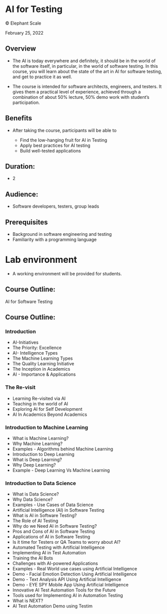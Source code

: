 # AI for Testing
© Elephant Scale

February 25, 2022

## Overview

* The AI is today everywhere and definitely, it should be in the world of the software itself, in particular, in the world of software testing. In this course, you will learn about the state of the art in AI for software testing, and get to practice it as well.

* The course is intended for software architects, engineers, and testers. It gives them a practical level of experience, achieved through a combination of about 50% lecture, 50% demo work with student’s participation.

## Benefits

* After taking the course, participants will be able to

    - Find the low-hanging fruit for AI in Testing
    - Apply best practices for AI testing
    - Build well-tested applications

## Duration: 

* 2

## Audience: 
* Software developers, testers, group leads

## Prerequisites

* Background in software engineering and testing
* Familiarity with a programming language

# Lab environment

* A working environment will be provided for students.  

## Course Outline:

AI for Software Testing

## Course Outline:

### Introduction
* AI-Initiatives
* The Priority: Excellence
* AI- Intelligence Types
* The Machine Learning Types
* The Quality Learning Initiative
* The Inception in Academics
* AI - Importance & Applications

### The Re-visit
* Learning Re-visited via AI
* Teaching in the world of AI
* Exploring AI for Self Development
* AI In Academics Beyond Academics

### Introduction to Machine Learning
* What is Machine Learning?
* Why Machine Learning?
* Examples - Algorithms behind Machine Learning
* Introduction to Deep Learning
* What is Deep Learning?
* Why Deep Learning?
* Example - Deep Learning Vs Machine Learning


### Introduction to Data Science
* What is Data Science?
* Why Data Science?
* Examples - Use Cases of Data Science
* Artificial Intelligence (AI) in Software Testing
* What is AI in Software Testing?
* The Role of AI Testing
* Why do we Need AI in Software Testing?
* Pros and Cons of AI in Software Testing
* Applications of AI in Software Testing
* Is it time for Testers or QA Teams to worry about AI?
* Automated Testing with Artificial Intelligence
* Implementing AI in Test Automation
* Training the AI Bots
* Challenges with AI-powered Applications
* Examples - Real World use cases using Artificial Intelligence
* Demo - Facial Emotion Detection Using Artificial Intelligence
* Demo - Text Analysis API Using Artificial Intelligence
* Demo - EYE SPY Mobile App Using Artificial Intelligence
* Innovative AI Test Automation Tools for the Future
* Tools used for Implementing AI in Automation Testing
* What is NEXT?
* AI Test Automation Demo using Testim

